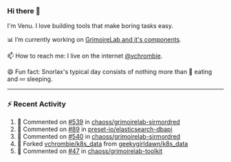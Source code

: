 ### Hi there 👋

I'm Venu. I love building tools that make boring tasks easy.

📊 I’m currently working on [GrimoireLab and it's components](https://chaoss.github.io/grimoirelab).

📫 How to reach me: I live on the internet [@vchrombie](https://www.google.co.in/search?q=vchrombie).

😄 Fun fact: Snorlax's typical day consists of nothing more than :doughnut: eating and :zzz: sleeping.

---

### :zap: Recent Activity

<!--RECENT_ACTIVITY:start-->
1. 💬 Commented on [#539](https://github.com/chaoss/grimoirelab-sirmordred/issues/539#issuecomment-1105246560) in [chaoss/grimoirelab-sirmordred](https://github.com/chaoss/grimoirelab-sirmordred)
2. 💬 Commented on [#89](https://github.com/preset-io/elasticsearch-dbapi/pull/89#issuecomment-1103759353) in [preset-io/elasticsearch-dbapi](https://github.com/preset-io/elasticsearch-dbapi)
3. 💬 Commented on [#540](https://github.com/chaoss/grimoirelab-sirmordred/pull/540#issuecomment-1102897374) in [chaoss/grimoirelab-sirmordred](https://github.com/chaoss/grimoirelab-sirmordred)
4. 🔱 Forked [vchrombie/k8s_data](https://github.com/vchrombie/k8s_data) from [geekygirldawn/k8s_data](https://github.com/geekygirldawn/k8s_data)
5. 💬 Commented on [#47](https://github.com/chaoss/grimoirelab-toolkit/pull/47#issuecomment-1102880328) in [chaoss/grimoirelab-toolkit](https://github.com/chaoss/grimoirelab-toolkit)
<!--RECENT_ACTIVITY:end-->

<!--
**vchrombie/vchrombie** is a ✨ _special_ ✨ repository because its `README.md` (this file) appears on your GitHub profile.

Here are some ideas to get you started:

- 🔭 I’m currently working on ...
- 🌱 I’m currently learning ...
- 👯 I’m looking to collaborate on ...
- 🤔 I’m looking for help with ...
- 💬 Ask me about ...
- 📫 How to reach me: ...
- 😄 Pronouns: ...
- ⚡ Fun fact: ...
-->
